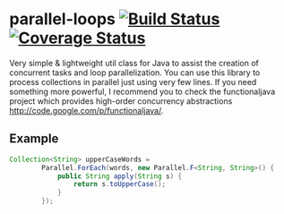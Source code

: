 parallel-loops [![Build Status](https://travis-ci.org/pablormier/parallel-loops.png)](https://travis-ci.org/pablormier/parallel-loops) [![Coverage Status](https://coveralls.io/repos/pablormier/parallel-loops/badge.png?branch=master)](https://coveralls.io/r/pablormier/parallel-loops?branch=master)
==============

Very simple & lightweight util class for Java to assist the creation of concurrent tasks and loop parallelization. You can use this library to process collections in parallel just using very few lines. If you need something more powerful, I recommend you to check the functionaljava project which provides high-order concurrency abstractions http://code.google.com/p/functionaljava/.

## Example

```java
Collection<String> upperCaseWords = 
        Parallel.ForEach(words, new Parallel.F<String, String>() {
            public String apply(String s) {
                return s.toUpperCase();
            }
        });
```
